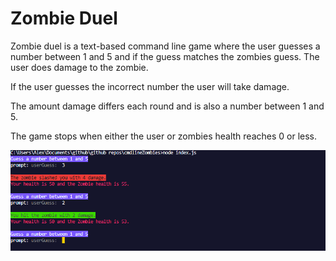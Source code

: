 # Zombie Duel

Zombie duel is a text-based command line game where the user guesses a number between 1 and 5 and if the guess matches the zombies guess. The user does damage to the zombie.

If the user guesses the incorrect number the user will take damage.

The amount damage differs each round and is also a number between 1 and 5.

The game stops when either the user or zombies health reaches 0 or less.


![example](./imgs/Capture.PNG)

